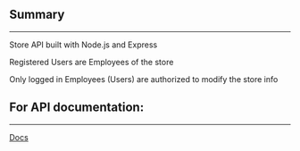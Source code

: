 ## Summary
---
Store API built with Node.js and Express  

Registered Users are Employees of the store  

Only logged in Employees (Users) are authorized to modify the store info

## For API documentation:
---
[Docs](./docs/overview.md)
